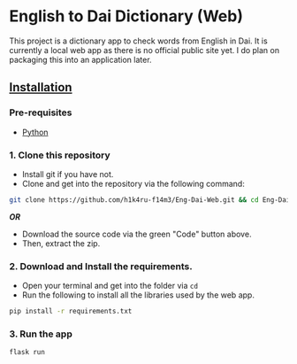 # English to Dai Dictionary (Web)
This project is a dictionary app to check words from English in Dai. It is currently a local web app as there is no official public site yet. I do plan on packaging this into an application later.

## <ins>Installation</ins>
### Pre-requisites
- [Python](https://www.python.org/downloads/)

### 1. Clone this repository
- Install git if you have not.
- Clone and get into the repository via the following command:
```bash
git clone https://github.com/h1k4ru-f14m3/Eng-Dai-Web.git && cd Eng-Dai-Web
```
***OR***
- Download the source code via the green "Code" button above.
- Then, extract the zip.

### 2. Download and Install the requirements.
- Open your terminal and get into the folder via `cd`
- Run the following to install all the libraries used by the web app.
```bash
pip install -r requirements.txt
```

### 3. Run the app
```bash
flask run
```
